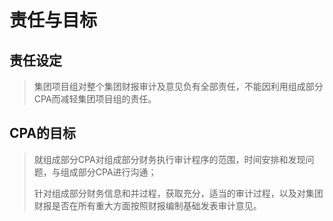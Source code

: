 # 责任与目标

## 责任设定

> ​	集团项目组对整个集团财报审计及意见负有全部责任，不能因利用组成部分CPA而减轻集团项目组的责任。

## CPA的目标

> ​	就组成部分CPA对组成部分财务执行审计程序的范围，时间安排和发现问题，与组成部分CPA进行沟通；
>
> ​	针对组成部分财务信息和并过程，获取充分，适当的审计过程，以及对集团财报是否在所有重大方面按照财报编制基础发表审计意见。



